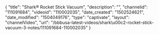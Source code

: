 {
    "title": "Shark&reg;  Rocket Stick Vacuum",
    "description": "",
    "channelid": "111091684",
    "videoid": "110002035",
    "date_created": "1502524621",
    "date_modified": "1504049176",
    "type": "captivate",
    "layout": "channelVideo",
    "url": "\/bbbusa-latest-videos\/shark\u00c2-rocket-stick-vacuum-3-notes\/111091684-110002035"
}